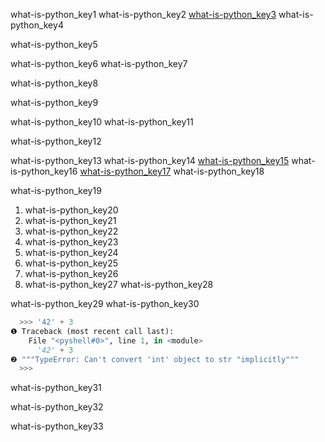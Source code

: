 what-is-python_key1
what-is-python_key2
[what-is-python_key3](http://python.org/)
what-is-python_key4


what-is-python_key5


what-is-python_key6
what-is-python_key7


what-is-python_key8



what-is-python_key9



what-is-python_key10
what-is-python_key11


what-is-python_key12


what-is-python_key13
what-is-python_key14
[what-is-python_key15](http://stackoverflow.com/)
what-is-python_key16
[what-is-python_key17](http://reddit.com/r/learnprogramming/)
what-is-python_key18


what-is-python_key19
1. what-is-python_key20
2. what-is-python_key21
3. what-is-python_key22
4. what-is-python_key23
5. what-is-python_key24
6. what-is-python_key25
7. what-is-python_key26
8. what-is-python_key27
what-is-python_key28


what-is-python_key29
what-is-python_key30


```python
  >>> '42' + 3
❶ Traceback (most recent call last):
    File "<pyshell#0>", line 1, in <module>
      '42' + 3
❷ """TypeError: Can't convert 'int' object to str "implicitly"""
  >>>
  ```
what-is-python_key31



what-is-python_key32


what-is-python_key33
